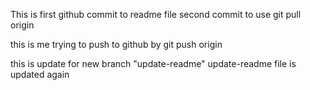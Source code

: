This is first github commit to readme file
second commit to use git pull origin

this is me trying to push to github by git push origin

this is update for new branch "update-readme"
update-readme file is updated again
